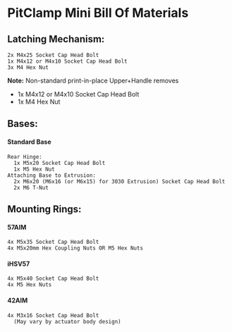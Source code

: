# PitClamp Mini Bill Of Materials 

## Latching Mechanism:
    2x M4x25 Socket Cap Head Bolt
    1x M4x12 or M4x10 Socket Cap Head Bolt
    3x M4 Hex Nut
**Note:** Non-standard print-in-place Upper+Handle removes
  - 1x M4x12 or M4x10 Socket Cap Head Bolt
  - 1x M4 Hex Nut

## Bases:

####  Standard Base
    Rear Hinge:
      1x M5x20 Socket Cap Head Bolt
      1x M5 Hex Nut
    Attaching Base to Extrusion:
      2x M6x20 (M6x16 (or M6x15) for 3030 Extrusion) Socket Cap Head Bolt
      2x M6 T-Nut
<!--
####  Double Hinge Base
    Rear Hinge:
      1x M6x20 Socket Cap Head Bolt
      1x M6 Hex Nut
    Front Hinge:
      1x M6x20 Socket Cap Head Bolt
      1x M6 Hex Nut
    Attaching Base to Extrusion:
      2x M6x20 (M6x15 for 3030 Extrusion) Socket Cap Head Bolt
      2x M6 T-Nut

 ### (FUTURE, maybe) Side Mount Base
    For attaching to 3030 extrusion:
      2x M6x20 Socket Cap Head Bolt //TODO: Confirm that M6x25 is too long
      2x M6 T-Nut
    For attaching to 4040 extrusion:
      2x M6x25 Socket Cap Head Bolt
      2x M6 T-Nut -->

## Mounting Rings:

#### 57AIM 
    4x M5x35 Socket Cap Head Bolt 
    4x M5x20mm Hex Coupling Nuts OR M5 Hex Nuts

#### iHSV57
    4x M5x40 Socket Cap Head Bolt
    4x M5 Hex Nuts

#### 42AIM
    4x M3x16 Socket Cap Head Bolt
      (May vary by actuator body design)
